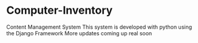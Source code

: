 # Computer-Inventory
Content Management System
This system is developed with python using the Django Framework
More updates coming up real soon
